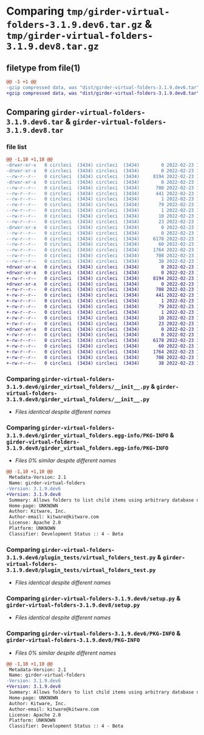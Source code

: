# Comparing `tmp/girder-virtual-folders-3.1.9.dev6.tar.gz` & `tmp/girder-virtual-folders-3.1.9.dev8.tar.gz`

## filetype from file(1)

```diff
@@ -1 +1 @@
-gzip compressed data, was "dist/girder-virtual-folders-3.1.9.dev6.tar", last modified: Wed Feb 23 16:10:10 2022, max compression
+gzip compressed data, was "dist/girder-virtual-folders-3.1.9.dev8.tar", last modified: Wed Feb 23 17:42:11 2022, max compression
```

## Comparing `girder-virtual-folders-3.1.9.dev6.tar` & `girder-virtual-folders-3.1.9.dev8.tar`

### file list

```diff
@@ -1,18 +1,18 @@
-drwxr-xr-x   0 circleci  (3434) circleci  (3434)        0 2022-02-23 16:10:10.000000 girder-virtual-folders-3.1.9.dev6/
-drwxr-xr-x   0 circleci  (3434) circleci  (3434)        0 2022-02-23 16:10:10.000000 girder-virtual-folders-3.1.9.dev6/girder_virtual_folders/
--rw-r--r--   0 circleci  (3434) circleci  (3434)     8194 2022-02-23 16:09:15.000000 girder-virtual-folders-3.1.9.dev6/girder_virtual_folders/__init__.py
-drwxr-xr-x   0 circleci  (3434) circleci  (3434)        0 2022-02-23 16:10:10.000000 girder-virtual-folders-3.1.9.dev6/girder_virtual_folders.egg-info/
--rw-r--r--   0 circleci  (3434) circleci  (3434)      708 2022-02-23 16:10:10.000000 girder-virtual-folders-3.1.9.dev6/girder_virtual_folders.egg-info/PKG-INFO
--rw-r--r--   0 circleci  (3434) circleci  (3434)      441 2022-02-23 16:10:10.000000 girder-virtual-folders-3.1.9.dev6/girder_virtual_folders.egg-info/SOURCES.txt
--rw-r--r--   0 circleci  (3434) circleci  (3434)        1 2022-02-23 16:10:10.000000 girder-virtual-folders-3.1.9.dev6/girder_virtual_folders.egg-info/dependency_links.txt
--rw-r--r--   0 circleci  (3434) circleci  (3434)       79 2022-02-23 16:10:10.000000 girder-virtual-folders-3.1.9.dev6/girder_virtual_folders.egg-info/entry_points.txt
--rw-r--r--   0 circleci  (3434) circleci  (3434)        1 2022-02-23 16:10:10.000000 girder-virtual-folders-3.1.9.dev6/girder_virtual_folders.egg-info/not-zip-safe
--rw-r--r--   0 circleci  (3434) circleci  (3434)       10 2022-02-23 16:10:10.000000 girder-virtual-folders-3.1.9.dev6/girder_virtual_folders.egg-info/requires.txt
--rw-r--r--   0 circleci  (3434) circleci  (3434)       23 2022-02-23 16:10:10.000000 girder-virtual-folders-3.1.9.dev6/girder_virtual_folders.egg-info/top_level.txt
-drwxr-xr-x   0 circleci  (3434) circleci  (3434)        0 2022-02-23 16:10:10.000000 girder-virtual-folders-3.1.9.dev6/plugin_tests/
--rw-r--r--   0 circleci  (3434) circleci  (3434)        0 2022-02-23 16:09:15.000000 girder-virtual-folders-3.1.9.dev6/plugin_tests/__init__.py
--rw-r--r--   0 circleci  (3434) circleci  (3434)     6178 2022-02-23 16:09:15.000000 girder-virtual-folders-3.1.9.dev6/plugin_tests/virtual_folders_test.py
--rw-r--r--   0 circleci  (3434) circleci  (3434)       60 2022-02-23 16:09:15.000000 girder-virtual-folders-3.1.9.dev6/plugin.cmake
--rw-r--r--   0 circleci  (3434) circleci  (3434)     1764 2022-02-23 16:09:15.000000 girder-virtual-folders-3.1.9.dev6/setup.py
--rw-r--r--   0 circleci  (3434) circleci  (3434)      708 2022-02-23 16:10:10.000000 girder-virtual-folders-3.1.9.dev6/PKG-INFO
--rw-r--r--   0 circleci  (3434) circleci  (3434)       38 2022-02-23 16:10:10.000000 girder-virtual-folders-3.1.9.dev6/setup.cfg
+drwxr-xr-x   0 circleci  (3434) circleci  (3434)        0 2022-02-23 17:42:11.000000 girder-virtual-folders-3.1.9.dev8/
+drwxr-xr-x   0 circleci  (3434) circleci  (3434)        0 2022-02-23 17:42:11.000000 girder-virtual-folders-3.1.9.dev8/girder_virtual_folders/
+-rw-r--r--   0 circleci  (3434) circleci  (3434)     8194 2022-02-23 17:41:16.000000 girder-virtual-folders-3.1.9.dev8/girder_virtual_folders/__init__.py
+drwxr-xr-x   0 circleci  (3434) circleci  (3434)        0 2022-02-23 17:42:11.000000 girder-virtual-folders-3.1.9.dev8/girder_virtual_folders.egg-info/
+-rw-r--r--   0 circleci  (3434) circleci  (3434)      708 2022-02-23 17:42:11.000000 girder-virtual-folders-3.1.9.dev8/girder_virtual_folders.egg-info/PKG-INFO
+-rw-r--r--   0 circleci  (3434) circleci  (3434)      441 2022-02-23 17:42:11.000000 girder-virtual-folders-3.1.9.dev8/girder_virtual_folders.egg-info/SOURCES.txt
+-rw-r--r--   0 circleci  (3434) circleci  (3434)        1 2022-02-23 17:42:11.000000 girder-virtual-folders-3.1.9.dev8/girder_virtual_folders.egg-info/dependency_links.txt
+-rw-r--r--   0 circleci  (3434) circleci  (3434)       79 2022-02-23 17:42:11.000000 girder-virtual-folders-3.1.9.dev8/girder_virtual_folders.egg-info/entry_points.txt
+-rw-r--r--   0 circleci  (3434) circleci  (3434)        1 2022-02-23 17:42:11.000000 girder-virtual-folders-3.1.9.dev8/girder_virtual_folders.egg-info/not-zip-safe
+-rw-r--r--   0 circleci  (3434) circleci  (3434)       10 2022-02-23 17:42:11.000000 girder-virtual-folders-3.1.9.dev8/girder_virtual_folders.egg-info/requires.txt
+-rw-r--r--   0 circleci  (3434) circleci  (3434)       23 2022-02-23 17:42:11.000000 girder-virtual-folders-3.1.9.dev8/girder_virtual_folders.egg-info/top_level.txt
+drwxr-xr-x   0 circleci  (3434) circleci  (3434)        0 2022-02-23 17:42:11.000000 girder-virtual-folders-3.1.9.dev8/plugin_tests/
+-rw-r--r--   0 circleci  (3434) circleci  (3434)        0 2022-02-23 17:41:16.000000 girder-virtual-folders-3.1.9.dev8/plugin_tests/__init__.py
+-rw-r--r--   0 circleci  (3434) circleci  (3434)     6178 2022-02-23 17:41:16.000000 girder-virtual-folders-3.1.9.dev8/plugin_tests/virtual_folders_test.py
+-rw-r--r--   0 circleci  (3434) circleci  (3434)       60 2022-02-23 17:41:16.000000 girder-virtual-folders-3.1.9.dev8/plugin.cmake
+-rw-r--r--   0 circleci  (3434) circleci  (3434)     1764 2022-02-23 17:41:16.000000 girder-virtual-folders-3.1.9.dev8/setup.py
+-rw-r--r--   0 circleci  (3434) circleci  (3434)      708 2022-02-23 17:42:11.000000 girder-virtual-folders-3.1.9.dev8/PKG-INFO
+-rw-r--r--   0 circleci  (3434) circleci  (3434)       38 2022-02-23 17:42:11.000000 girder-virtual-folders-3.1.9.dev8/setup.cfg
```

### Comparing `girder-virtual-folders-3.1.9.dev6/girder_virtual_folders/__init__.py` & `girder-virtual-folders-3.1.9.dev8/girder_virtual_folders/__init__.py`

 * *Files identical despite different names*

### Comparing `girder-virtual-folders-3.1.9.dev6/girder_virtual_folders.egg-info/PKG-INFO` & `girder-virtual-folders-3.1.9.dev8/girder_virtual_folders.egg-info/PKG-INFO`

 * *Files 0% similar despite different names*

```diff
@@ -1,10 +1,10 @@
 Metadata-Version: 2.1
 Name: girder-virtual-folders
-Version: 3.1.9.dev6
+Version: 3.1.9.dev8
 Summary: Allows folders to list child items using arbitrary database queries
 Home-page: UNKNOWN
 Author: Kitware, Inc.
 Author-email: kitware@kitware.com
 License: Apache 2.0
 Platform: UNKNOWN
 Classifier: Development Status :: 4 - Beta
```

### Comparing `girder-virtual-folders-3.1.9.dev6/plugin_tests/virtual_folders_test.py` & `girder-virtual-folders-3.1.9.dev8/plugin_tests/virtual_folders_test.py`

 * *Files identical despite different names*

### Comparing `girder-virtual-folders-3.1.9.dev6/setup.py` & `girder-virtual-folders-3.1.9.dev8/setup.py`

 * *Files identical despite different names*

### Comparing `girder-virtual-folders-3.1.9.dev6/PKG-INFO` & `girder-virtual-folders-3.1.9.dev8/PKG-INFO`

 * *Files 0% similar despite different names*

```diff
@@ -1,10 +1,10 @@
 Metadata-Version: 2.1
 Name: girder-virtual-folders
-Version: 3.1.9.dev6
+Version: 3.1.9.dev8
 Summary: Allows folders to list child items using arbitrary database queries
 Home-page: UNKNOWN
 Author: Kitware, Inc.
 Author-email: kitware@kitware.com
 License: Apache 2.0
 Platform: UNKNOWN
 Classifier: Development Status :: 4 - Beta
```

